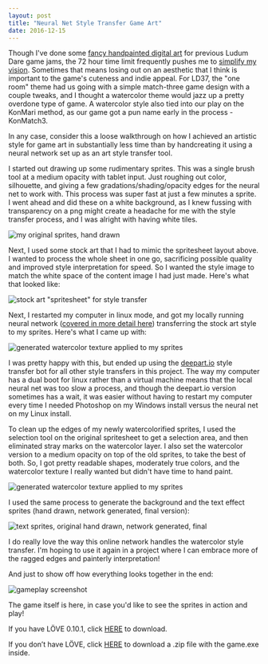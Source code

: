 ```yaml
---
layout: post
title: "Neural Net Style Transfer Game Art"
date: 2016-12-15
---
```


Though I've done some [fancy handpainted digital art](http://ludumdare.com/compo/wp-content/compo2//511439/34276-shot0-1450136954.jpg-eq-900-500.jpg) for previous Ludum Dare game jams, the 72 hour time limit frequently pushes me to [simplify my vision](http://ludumdare.com/compo/wp-content/compo2/570486/34276-shot0-1472521617.png). Sometimes that means losing out on an aesthetic that I think is important to the game's cuteness and indie appeal. For LD37, the "one room" theme had us going with a simple match-three game design with a couple tweaks, and I thought a watercolor theme would jazz up a pretty overdone type of game. A watercolor style also tied into our play on the KonMari method, as our game got a pun name early in the process - KonMatch3. 

In any case, consider this a loose walkthrough on how I achieved an artistic style for game art in substantially less time than by handcreating it using a neural network set up as an art style transfer tool.

I started out drawing up some rudimentary sprites. This was a single brush tool at a medium opacity with tablet input. Just roughing out color, silhouette, and giving a few gradations/shading/opacity edges for the neural net to work with. This process was super fast at just a few minutes a sprite. I went ahead and did these on a white background, as I knew fussing with transparency on a png might create a headache for me with the style transfer process, and I was alright with having white tiles.

![my original sprites, hand drawn](https://raw.githubusercontent.com/katieamazing/katieamazing.github.io/master/games/LD37/my_sprites.png)

Next, I used some stock art that I had to mimic the spritesheet layout above. I wanted to process the whole sheet in one go, sacrificing possible quality and improved style interpretation for speed. So I wanted the style image to match the white space of the content image I had just made. Here's what that looked like:

![stock art "spritesheet" for style transfer](https://raw.githubusercontent.com/katieamazing/katieamazing.github.io/master/games/LD37/stock_sprites.png)

Next, I restarted my computer in linux mode, and got my locally running neural network ([covered in more detail here](http://katieamazing.com/blog/2016/06/25/a-neural-network-art-forger-of-my-very-own)) transferring the stock art style to my sprites. Here's what I came up with:

![generated watercolor texture applied to my sprites](https://raw.githubusercontent.com/katieamazing/katieamazing.github.io/master/games/LD37/web2.jpg)

I was pretty happy with this, but ended up using the [deepart.io](http://deepart.io) style transfer bot for all other style transfers in this project. The way my computer has a dual boot for linux rather than a virtual machine means that the local neural net was too slow a process, and though the deepart.io version sometimes has a wait, it was easier without having to restart my computer every time I needed Photoshop on my Windows install versus the neural net on my Linux install.

To clean up the edges of my newly watercolorified sprites, I used the selection tool on the original spritesheet to get a selection area, and then eliminated stray marks on the watercolor layer. I also set the watercolor version to a medium opacity on top of the old sprites, to take the best of both. So, I got pretty readable shapes, moderately true colors, and the watercolor texture I really wanted but didn't have time to hand paint.

![generated watercolor texture applied to my sprites](https://raw.githubusercontent.com/katieamazing/katieamazing.github.io/master/games/LD37/finalish_sprites.png)

I used the same process to generate the background and the text effect sprites (hand drawn, network generated, final version):

![text sprites, original hand drawn, network generated, final](https://raw.githubusercontent.com/katieamazing/katieamazing.github.io/master/games/LD37/text_sprites.jpg)

I do really love the way this online network handles the watercolor style transfer. I'm hoping to use it again in a project where I can embrace more of the ragged edges and painterly interpretation!

And just to show off how everything looks together in the end:

![gameplay screenshot](https://raw.githubusercontent.com/katieamazing/katieamazing.github.io/master/games/LD37/screenshots.jpg)

The game itself is here, in case you'd like to see the sprites in action and play!

If you have LÖVE 0.10.1, click [HERE](https://github.com/katieamazing/katieamazing.github.io/raw/master/games/LD37/KonMatch3.love) to download.

If you don’t have LÖVE, click [HERE](https://github.com/katieamazing/katieamazing.github.io/raw/master/games/LD37/KonMatch3.zip) to download a .zip file with the game.exe inside.
